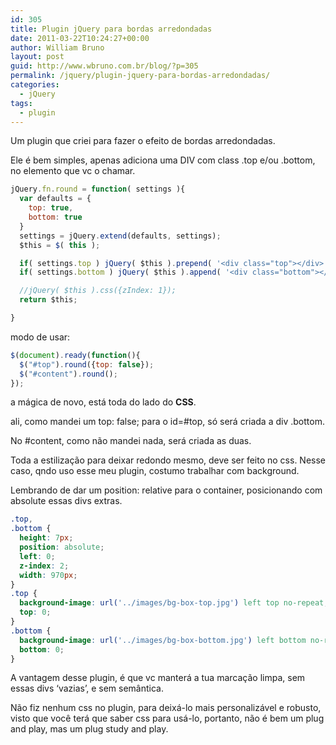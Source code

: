 ```yaml
---
id: 305
title: Plugin jQuery para bordas arredondadas
date: 2011-03-22T10:24:27+00:00
author: William Bruno
layout: post
guid: http://www.wbruno.com.br/blog/?p=305
permalink: /jquery/plugin-jquery-para-bordas-arredondadas/
categories:
  - jQuery
tags:
  - plugin
---
```

Um plugin que criei para fazer o efeito de bordas arredondadas.

Ele é bem simples, apenas adiciona uma DIV com class .top e/ou .bottom, no elemento que vc o chamar.

<!--more-->

``` js
jQuery.fn.round = function( settings ){
  var defaults = {
    top: true,
    bottom: true
  }
  settings = jQuery.extend(defaults, settings);
  $this = $( this );

  if( settings.top ) jQuery( $this ).prepend( '<div class="top"></div>' );
  if( settings.bottom ) jQuery( $this ).append( '<div class="bottom"></div>' );

  //jQuery( $this ).css({zIndex: 1});
  return $this;

}
```

modo de usar:

``` js
$(document).ready(function(){
  $("#top").round({top: false});
  $("#content").round();
});
```

a mágica de novo, está toda do lado do **CSS**.

ali, como mandei um top: false; para o id=#top, só será criada a div .bottom.

No #content, como não mandei nada, será criada as duas.

Toda a estilização para deixar redondo mesmo, deve ser feito no css. Nesse caso, qndo uso esse meu plugin, costumo trabalhar com background.

Lembrando de dar um position: relative para o container, posicionando com absolute essas divs extras.

``` css
.top,
.bottom {
  height: 7px;
  position: absolute;
  left: 0;
  z-index: 2;
  width: 970px;
}
.top {
  background-image: url('../images/bg-box-top.jpg') left top no-repeat;
  top: 0;
}
.bottom {
  background-image: url('../images/bg-box-bottom.jpg') left bottom no-repeat;
  bottom: 0;
}
```

A vantagem desse plugin, é que vc manterá a tua marcação limpa, sem essas divs &#8216;vazias&#8217;, e sem semântica.

Não fiz nenhum css no plugin, para deixá-lo mais personalizável e robusto, visto que você terá que saber css para usá-lo, portanto, não é bem um plug and play, mas um plug study and play.
